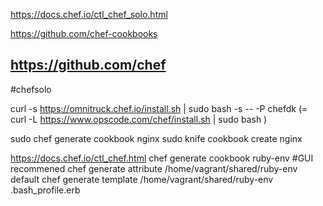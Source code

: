 https://docs.chef.io/ctl_chef_solo.html

https://github.com/chef-cookbooks

https://github.com/chef
---
#chefsolo

curl -s https://omnitruck.chef.io/install.sh | sudo bash -s -- -P chefdk
(= curl -L https://www.opscode.com/chef/install.sh | sudo bash )

sudo chef generate cookbook nginx
sudo knife cookbook create nginx



https://docs.chef.io/ctl_chef.html
chef generate cookbook ruby-env
#GUI recommened
chef generate attribute /home/vagrant/shared/ruby-env default
chef generate template /home/vagrant/shared/ruby-env .bash_profile.erb
